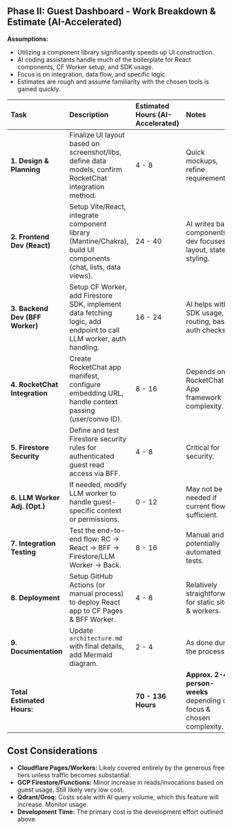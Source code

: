 ## Phase II: Guest Dashboard - Work Breakdown & Estimate (AI-Accelerated)

**Assumptions:**
*   Utilizing a component library significantly speeds up UI construction.
*   AI coding assistants handle much of the boilerplate for React components, CF Worker setup, and SDK usage.
*   Focus is on integration, data flow, and specific logic.
*   Estimates are rough and assume familiarity with the chosen tools is gained quickly.

| Task                         | Description                                                                                                | Estimated Hours (AI-Accelerated) | Notes                                                                 |
| :--------------------------- | :--------------------------------------------------------------------------------------------------------- | :------------------------------- | :-------------------------------------------------------------------- |
| **1. Design & Planning**     | Finalize UI layout based on screenshot/libs, define data models, confirm RocketChat integration method.      | 4 - 8                            | Quick mockups, refine requirements.                                   |
| **2. Frontend Dev (React)**  | Setup Vite/React, integrate component library (Mantine/Chakra), build UI components (chat, lists, data views). | 24 - 40                          | AI writes basic components, dev focuses on layout, state, styling.    |
| **3. Backend Dev (BFF Worker)** | Setup CF Worker, add Firestore SDK, implement data fetching logic, add endpoint to call LLM worker, auth handling. | 16 - 24                          | AI helps with SDK usage, routing, basic auth checks.                  |
| **4. RocketChat Integration**| Create RocketChat app manifest, configure embedding URL, handle context passing (user/convo ID).            | 8 - 16                           | Depends on RocketChat App framework complexity.                       |
| **5. Firestore Security**    | Define and test Firestore security rules for authenticated guest read access via BFF.                      | 4 - 8                            | Critical for security.                                                |
| **6. LLM Worker Adj. (Opt.)** | If needed, modify LLM worker to handle guest-specific context or permissions.                               | 0 - 12                           | May not be needed if current flow is sufficient.                      |
| **7. Integration Testing**   | Test the end-to-end flow: RC -> React -> BFF -> Firestore/LLM Worker -> Back.                             | 8 - 16                           | Manual and potentially automated tests.                               |
| **8. Deployment**            | Setup GitHub Actions (or manual process) to deploy React app to CF Pages & BFF Worker.                     | 4 - 8                            | Relatively straightforward for static sites & workers.                |
| **9. Documentation**         | Update `architecture.md` with final details, add Mermaid diagram.                                          | 2 - 4                            | As done during the process.                                           |
| **Total Estimated Hours:**   |                                                                                                            | **70 - 136 Hours**               | **Approx. 2-4 person-weeks** depending on focus & chosen complexity. |

## Cost Considerations

*   **Cloudflare Pages/Workers:** Likely covered entirely by the generous free tiers unless traffic becomes substantial.
*   **GCP Firestore/Functions:** Minor increase in reads/invocations based on guest usage. Still likely very low cost.
*   **Qdrant/Groq:** Costs scale with AI query volume, which this feature will increase. Monitor usage.
*   **Development Time:** The primary cost is the development effort outlined above.